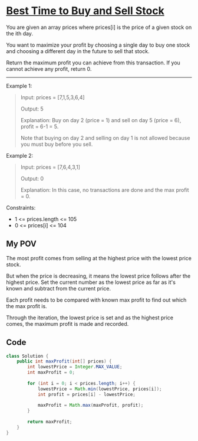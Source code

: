 # [Best Time to Buy and Sell Stock](https://leetcode.com/problems/best-time-to-buy-and-sell-stock)
You are given an array prices where prices[i] is the price of a given stock on the ith day.

You want to maximize your profit by choosing a single day to buy one stock and choosing a different day in the future to sell that stock.

Return the maximum profit you can achieve from this transaction. If you cannot achieve any profit, return 0.

---

Example 1:

> Input: prices = [7,1,5,3,6,4]
> 
> Output: 5
> 
> Explanation: Buy on day 2 (price = 1) and sell on day 5 (price = 6), profit = 6-1 = 5.
> 
> Note that buying on day 2 and selling on day 1 is not allowed because you must buy before you sell.

Example 2:

> Input: prices = [7,6,4,3,1]
> 
> Output: 0
> 
> Explanation: In this case, no transactions are done and the max profit = 0.
 

Constraints:

- 1 <= prices.length <= 105
- 0 <= prices[i] <= 104

## My POV
The most profit comes from selling at the highest price with the lowest price stock.

But when the price is decreasing, it means the lowest price follows after the highest price. Set the current number as the lowest price as far as it's known and subtract from the current price.

Each profit needs to be compared with known max profit to find out which the max profit is.

Through the iteration, the lowest price is set and as the highest price comes, the maximum profit is made and recorded.

## Code
```java
class Solution {
    public int maxProfit(int[] prices) {
        int lowestPrice = Integer.MAX_VALUE;
        int maxProfit = 0;
        
        for (int i = 0; i < prices.length; i++) {
            lowestPrice = Math.min(lowestPrice, prices[i]);
            int profit = prices[i] - lowestPrice;
            
            maxProfit = Math.max(maxProfit, profit);
        }
        
        return maxProfit;
    }
}
```
